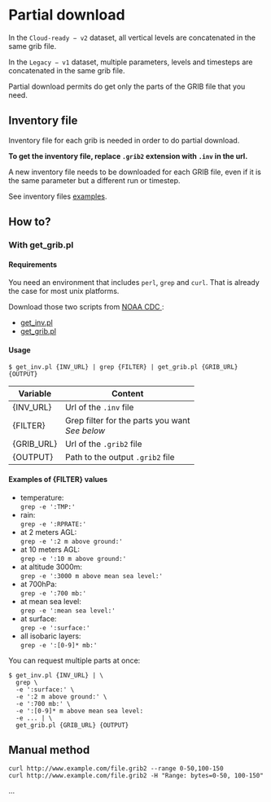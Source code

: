 # Partial download

In the `Cloud-ready − v2` dataset, all vertical levels are concatenated in the same grib file.

In the `Legacy − v1` dataset, multiple parameters, levels and timesteps are concatenated in the same grib file.

Partial download permits do get only the parts of the GRIB file that you need.

## Inventory file

Inventory file for each grib is needed in order to do partial download.

**To get the inventory file, replace `.grib2` extension with `.inv` in the url.**

A new inventory file needs to be downloaded for each GRIB file, even if it is the same parameter but a different run or timestep.

See inventory files [examples](#example-content-of-inventory-files).

## How to?

### With get_grib.pl

#### Requirements

You need an environment that includes `perl`, `grep` and `curl`. That is already the case for most unix platforms.

Download those two scripts from [NOAA CDC ](https://www.cpc.ncep.noaa.gov/products/wesley/fast_downloading_grib.html):

 * [get_inv.pl](ftp://ftp.cpc.ncep.noaa.gov/wd51we/fast_downloading_grib/get_inv.pl)
 * [get_grib.pl](ftp://ftp.cpc.ncep.noaa.gov/wd51we/fast_downloading_grib/get_grib.pl)

#### Usage

`$ get_inv.pl {INV_URL} | grep {FILTER} | get_grib.pl {GRIB_URL} {OUTPUT}`

| Variable   | Content                            |
| ---------- | ---------------------------------- |
| {INV_URL}  | Url of the `.inv` file             |
| {FILTER}   | Grep filter for the parts you want <br>*See below* |
| {GRIB_URL} | Url of the `.grib2` file           |
| {OUTPUT}   | Path to the output `.grib2` file   |

#### Examples of {FILTER} values
* temperature:<br>
  `grep -e ':TMP:'`
* rain:<br>
  `grep -e ':RPRATE:'`
* at 2 meters AGL:<br>
  `grep -e ':2 m above ground:'`
* at 10 meters AGL:<br>
  `grep -e ':10 m above ground:'`
* at altitude 3000m:<br>
  `grep -e ':3000 m above mean sea level:'`
* at 700hPa:<br>
  `grep -e ':700 mb:'`
* at mean sea level:<br>
  `grep -e ':mean sea level:'`
* at surface:<br>
  `grep -e ':surface:'`
* all isobaric layers:<br>
  `grep -e ':[0-9]* mb:'`

You can request multiple parts at once:<br>
```
$ get_inv.pl {INV_URL} | \
  grep \
  -e ':surface:' \
  -e ':2 m above ground:' \
  -e ':700 mb:' \
  -e ':[0-9]* m above mean sea level:
  -e ... | \
  get_grib.pl {GRIB_URL} {OUTPUT}
```

## Manual method

`curl http://www.example.com/file.grib2 --range 0-50,100-150`<br>
`curl http://www.example.com/file.grib2 -H "Range: bytes=0-50, 100-150"`

...
